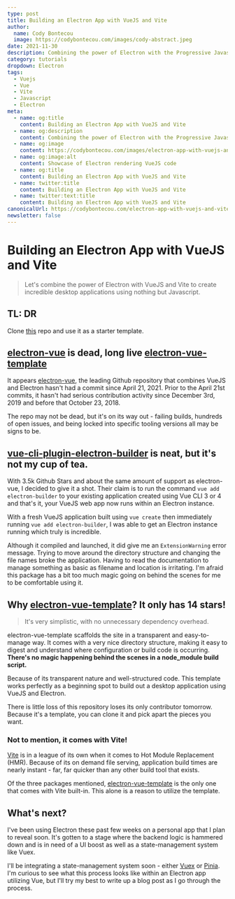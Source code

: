 ```yaml
---
type: post
title: Building an Electron App with VueJS and Vite
author:
  name: Cody Bontecou
  image: https://codybontecou.com/images/cody-abstract.jpeg
date: 2021-11-30
description: Combining the power of Electron with the Progressive Javascript frameworks VueJS and Vite
category: tutorials
dropdown: Electron
tags:
  - Vuejs
  - Vue
  - Vite
  - Javascript
  - Electron
meta:
  - name: og:title
    content: Building an Electron App with VueJS and Vite
  - name: og:description
    content: Combining the power of Electron with the Progressive Javascript frameworks VueJS and Vite
  - name: og:image
    content: https://codybontecou.com/images/electron-app-with-vuejs-and-vite-meta.png
  - name: og:image:alt
    content: Showcase of Electron rendering VueJS code
  - name: og:title
    content: Building an Electron App with VueJS and Vite
  - name: twitter:title
    content: Building an Electron App with VueJS and Vite
  - name: twitter:text:title
    content: Building an Electron App with VueJS and Vite
canonicalUrl: https://codybontecou.com/electron-app-with-vuejs-and-vite.html
newsletter: false
---
```


# Building an Electron App with VueJS and Vite

> Let's combine the power of Electron with VueJS and Vite to create incredible desktop applications using nothing but Javascript.

## TL: DR

Clone [this](https://github.com/Deluze/electron-vue-template) repo and use it as a starter template.

## [electron-vue](https://github.com/SimulatedGREG/electron-vue) is dead, long live [electron-vue-template](https://github.com/Deluze/electron-vue-template)

It appears [electron-vue](https://github.com/SimulatedGREG/electron-vue), the leading Github repository that combines VueJS and Electron hasn't had a commit since April 21, 2021. Prior to the April 21st commits, it hasn't had serious contribution activity since December 3rd, 2019 and before that October 23, 2018.

The repo may not be dead, but it's on its way out - failing builds, hundreds of open issues, and being locked into specific tooling versions all may be signs to be.

## [vue-cli-plugin-electron-builder](https://github.com/nklayman/vue-cli-plugin-electron-builder) is neat, but it's not my cup of tea.

With 3.5k Github Stars and about the same amount of support as electron-vue, I decided to give it a shot. Their claim is to run the command `vue add electron-builder` to your existing application created using Vue CLI 3 or 4 and that's it, your VueJS web app now runs within an Electron instance.

With a fresh VueJS application built using `vue create` then immediately running `vue add electron-builder`, I was able to get an Electron instance running which truly is incredible.

Although it compiled and launched, it did give me an `ExtensionWarning` error message. Trying to move around the directory structure and changing the file names broke the application. Having to read the documentation to manage something as basic as filename and location is irritating.
I'm afraid this package has a bit too much magic going on behind the scenes for me to be comfortable using it.

## Why [electron-vue-template](https://github.com/Deluze/electron-vue-template)? It only has 14 stars!

> It's very simplistic, with no unnecessary dependency overhead.

electron-vue-template scaffolds the site in a transparent and easy-to-manage way. It comes with a very nice directory structure, making it easy to digest and understand where configuration or build code is occurring. **There's no magic happening behind the scenes in a node_module build script.**

Because of its transparent nature and well-structured code. This template works perfectly as a beginning spot to build out a desktop application using VueJS and Electron.

There is little loss of this repository loses its only contributor tomorrow. Because it's a template, you can clone it and pick apart the pieces you want.

### Not to mention, it comes with Vite!

[Vite](https://vitejs.dev/) is in a league of its own when it comes to Hot Module Replacement (HMR). Because of its on demand file serving, application build times are nearly instant - far, far quicker than any other build tool that exists.

Of the three packages mentioned, [electron-vue-template](https://github.com/Deluze/electron-vue-template) is the only one that comes with Vite built-in. This alone is a reason to utilize the template.

## What's next?

I've been using Electron these past few weeks on a personal app that I plan to reveal soon. It's gotten to a stage where the backend logic is hammered down and is in need of a UI boost as well as a state-management system like Vuex.

I'll be integrating a state-management system soon - either [Vuex](https://vuex.vuejs.org/) or [Pinia](https://github.com/posva/pinia). I'm curious to see what this process looks like within an Electron app utilizing Vue, but I'll try my best to write up a blog post as I go through the process.
